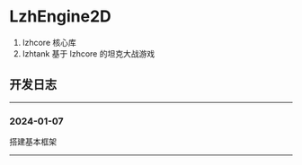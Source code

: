 # LzhEngine2D
1. lzhcore 核心库
2. lzhtank 基于 lzhcore 的坦克大战游戏

## 开发日志

-------------------------------------------------------------------------------
### 2024-01-07

搭建基本框架

-------------------------------------------------------------------------------
